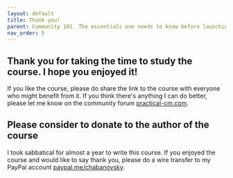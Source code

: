 ```yaml
---
layout: default
title: Thank you!
parent: Community 101. The essentials one needs to know before launching a community
nav_order: 5
---
```


## Thank you for taking the time to study the course. I hope you enjoyed it!

If you like the course, please do share the link to the course with everyone who might benefit from it. If you think there's anything I can do better, please let me know on the community forum [practical-cm.com](https://practical-cm.com/).

## Please consider to donate to the author of the course

I took sabbatical for almost a year to write this course. If you enjoyed the course and would like to say thank you, please do a wire transfer to my PayPal account [paypal.me/chabanovsky](https://paypal.me/chabanovsky).

<script src="https://www.paypal.com/sdk/js?client-id=BAAg-nJ6hfif8p4lxJo2izxJL0dSW1xAvFpCR9IIB10gWZTUUfdYi3oRBQWfUm4BKdYTXGTMwYyhH-3eE8&components=hosted-buttons&disable-funding=venmo&currency=EUR"></script>
<div id="paypal-container-DXP3A24DBF7GW"></div>
<script>
  paypal.HostedButtons({
    hostedButtonId: "DXP3A24DBF7GW",
  }).render("#paypal-container-DXP3A24DBF7GW")
</script>